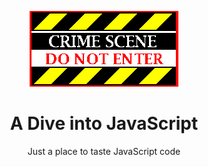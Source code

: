 <p align="center"><img src="doNotEnter.gif"></p>
<h1 align="center">A Dive into JavaScript</h1>
<p align="center">Just a place to taste JavaScript code</p>
